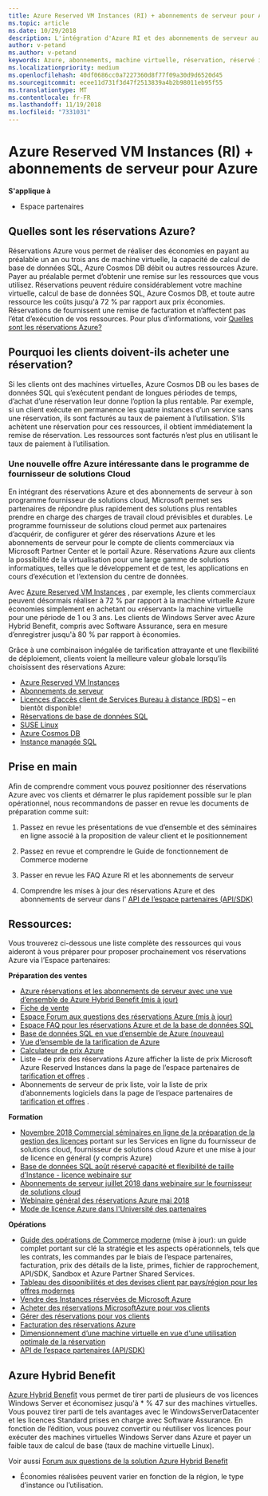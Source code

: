 ```yaml
---
title: Azure Reserved VM Instances (RI) + abonnements de serveur pour Azure | Espace partenaires
ms.topic: article
ms.date: 10/29/2018
description: L'intégration d'Azure RI et des abonnements de serveur au programme de fournisseur de solutions Cloud permet à nos partenaires de répondre plus rapidement aux nouveaux besoins de leurs clients, qui souhaitent bénéficier de solutions plus rentables pour prendre en charge des charges de travail dans le Cloud prévisibles et durables. Le programme de fournisseur de solutions Cloud permet aux partenaires d’acquérir, de configurer et de gérer Azure RI et les abonnements de serveur pour le compte de clients commerciaux via l'Espace partenaires Microsoft et le portail Azure.
author: v-petand
ms.author: v-petand
keywords: Azure, abonnements, machine virtuelle, réservation, réservé instance
ms.localizationpriority: medium
ms.openlocfilehash: 40df0686cc0a7227360d8f77f09a30d9d6520d45
ms.sourcegitcommit: ecee11d731f3d47f2513839a4b2b98011eb95f55
ms.translationtype: MT
ms.contentlocale: fr-FR
ms.lasthandoff: 11/19/2018
ms.locfileid: "7331031"
---
```

<!-- Mike Aasen wrote and owns this topic -->

# <a name="azure-reserved-vm-instances-ri--server-subscriptions-for-azure"></a>Azure Reserved VM Instances (RI) + abonnements de serveur pour Azure

**S'applique à**

-  Espace partenaires
 
## <a name="what-are-azure-reservations"></a>Quelles sont les réservations Azure?

Réservations Azure vous permet de réaliser des économies en payant au préalable un an ou trois ans de machine virtuelle, la capacité de calcul de base de données SQL, Azure Cosmos DB débit ou autres ressources Azure. Payer au préalable permet d’obtenir une remise sur les ressources que vous utilisez. Réservations peuvent réduire considérablement votre machine virtuelle, calcul de base de données SQL, Azure Cosmos DB, et toute autre ressource les coûts jusqu'à 72 % par rapport aux prix économies. Réservations de fournissent une remise de facturation et n’affectent pas l’état d’exécution de vos ressources. Pour plus d’informations, voir [Quelles sont les réservations Azure?](https://docs.microsoft.com/azure/billing/billing-save-compute-costs-reservations)

## <a name="why-should-customers-buy-a-reservation"></a>Pourquoi les clients doivent-ils acheter une réservation?

Si les clients ont des machines virtuelles, Azure Cosmos DB ou les bases de données SQL qui s’exécutent pendant de longues périodes de temps, d’achat d’une réservation leur donne l’option la plus rentable. Par exemple, si un client exécute en permanence les quatre instances d’un service sans une réservation, ils sont facturés au taux de paiement à l’utilisation. S’ils achètent une réservation pour ces ressources, il obtient immédiatement la remise de réservation. Les ressources sont facturés n’est plus en utilisant le taux de paiement à l’utilisation.

 
### <a name="compelling-new-azure-offer-in-csp"></a>Une nouvelle offre Azure intéressante dans le programme de fournisseur de solutions Cloud 

En intégrant des réservations Azure et des abonnements de serveur à son programme fournisseur de solutions cloud, Microsoft permet ses partenaires de répondre plus rapidement des solutions plus rentables prendre en charge des charges de travail cloud prévisibles et durables. Le programme fournisseur de solutions cloud permet aux partenaires d’acquérir, de configurer et gérer des réservations Azure et les abonnements de serveur pour le compte de clients commerciaux via Microsoft Partner Center et le portail Azure. Réservations Azure aux clients la possibilité de la virtualisation pour une large gamme de solutions informatiques, telles que le développement et de test, les applications en cours d’exécution et l’extension du centre de données. 

Avec [Azure Reserved VM Instances](https://azure.microsoft.com/en-us/pricing/reserved-vm-instances/) , par exemple, les clients commerciaux peuvent désormais réaliser à 72 % par rapport à la machine virtuelle Azure économies simplement en achetant ou «réservant» la machine virtuelle pour une période de 1 ou 3 ans. Les clients de Windows Server avec Azure Hybrid Benefit, compris avec Software Assurance, sera en mesure d’enregistrer jusqu'à 80 % par rapport à économies. 

Grâce à une combinaison inégalée de tarification attrayante et une flexibilité de déploiement, clients voient la meilleure valeur globale lorsqu’ils choisissent des réservations Azure: 

- [Azure Reserved VM Instances](https://docs.microsoft.com/azure/virtual-machines/windows/prepay-reserved-vm-instances)
- [Abonnements de serveur](https://www.microsoft.com/en-us/Licensing/news/windows-sql-server-through-csp) 
- [Licences d’accès client de Services Bureau à distance (RDS)](https://cloudblogs.microsoft.com/windowsserver/2018/10/03/remote-desktop-services-2019-generally-available-with-windows-server-2019/) – en bientôt disponible!
- [Réservations de base de données SQL](https://docs.microsoft.com/azure/sql-database/sql-database-reserved-capacity)
- [SUSE Linux](https://docs.microsoft.com/azure/virtual-machines/linux/prepay-suse-software-charges)
- [Azure Cosmos DB](https://docs.microsoft.com/azure/cosmos-db/cosmos-db-reserved-capacity)
- [Instance managée SQL](https://docs.microsoft.com/azure/sql-database/sql-database-managed-instance)




## <a name="getting-started"></a>Prise en main

Afin de comprendre comment vous pouvez positionner des réservations Azure avec vos clients et démarrer le plus rapidement possible sur le plan opérationnel, nous recommandons de passer en revue les documents de préparation comme suit:

1.  Passez en revue les présentations de vue d’ensemble et des séminaires en ligne associé à la proposition de valeur client et le positionnement

2.  Passez en revue et comprendre le Guide de fonctionnement de Commerce moderne

5.  Passer en revue les FAQ Azure RI et les abonnements de serveur

6.  Comprendre les mises à jour des réservations Azure et des abonnements de serveur dans l' [API de l’espace partenaires (API/SDK)](https://docs.microsoft.com/en-us/partner-center/develop/purchase-azure-reserved-vm-instances)

## <a name="resources"></a>Ressources: 

Vous trouverez ci-dessous une liste complète des ressources qui vous aideront à vous préparer pour proposer prochainement vos réservations Azure via l’Espace partenaires: 

**Préparation des ventes**

- [Azure réservations et les abonnements de serveur avec une vue d’ensemble de Azure Hybrid Benefit (mis à jour)](http://assetsprod.microsoft.com/Azure-reservations-and-server-subscriptions-with-azure-hybrid-benefit.pptx)
- [Fiche de vente](http://assetsprod.microsoft.com/mpn/Azure-RI-Sales-Sheet-CSP.pdf)
- [Espace Forum aux questions des réservations Azure (mis à jour)](http://assetsprod.microsoft.com/Partner-faq-for-azure-reservations.docx)
- [Espace FAQ pour les réservations Azure et de la base de données SQL](http://assetsprod.microsoft.com/Partner-faq-for-azure-reservations-sql-db.docx)
- [Base de données SQL en vue d’ensemble de Azure (nouveau)](http://assetsprod.microsoft.com/Sql-db-in-azure-overview.pptx)
- [Vue d’ensemble de la tarification de Azure](https://azure.microsoft.com/pricing/#explore-cost)
- [Calculateur de prix Azure](https://azure.microsoft.com/pricing/calculator/)
- Liste – de prix des réservations Azure afficher la liste de prix Microsoft Azure Reserved Instances dans la page de l’espace partenaires de [tarification et offres](http://assetsprod.microsoft.com/modern-offers-country-currency-availability.xlsx) .
- Abonnements de serveur de prix liste, voir la liste de prix d’abonnements logiciels dans la page de l’espace partenaires de [tarification et offres](http://assetsprod.microsoft.com/modern-offers-country-currency-availability.xlsx) .

**Formation**

- [Novembre 2018 Commercial séminaires en ligne de la préparation de la gestion des licences](https://na01.safelinks.protection.outlook.com/?url=https%3A%2F%2Fcommercial-licensing.eventbuilder.com%2F%3Flandingpageid%3DV0Bx6L&data=02%7C01%7Cv-oumaki%40microsoft.com%7C96e24687952242e1ff0c08d62ada13f3%7C72f988bf86f141af91ab2d7cd011db47%7C1%7C0%7C636743513471330495&sdata=DjPAKnW%2BpVekRS3Zngy2uwAkTpU4z1O%2Fh56NuTOmCzM%3D&reserved=0) portant sur les Services en ligne du fournisseur de solutions cloud, fournisseur de solutions cloud Azure et une mise à jour de licence en général (y compris Azure)
- [Base de données SQL août réservé capacité et flexibilité de taille d’Instance - licence webinaire sur](https://commercial-licensing.eventbuilder.com/view?eventid=d0t9g4)
- [Abonnements de serveur juillet 2018 dans webinaire sur le fournisseur de solutions cloud](https://commercial-licensing.eventbuilder.com/Server_Subscriptions_in_CSP_P2_July)
- [Webinaire général des réservations Azure mai 2018](https://commercial-licensing.eventbuilder.com/Reserved_Instances_in_CSP_May_Option_1)
- [Mode de licence Azure dans l'Université des partenaires](https://aka.ms/azure_partner_licensing)

**Opérations**

- [Guide des opérations de Commerce moderne](http://assetsprod.microsoft.com/mpn/Partner-Center-Modern-Commerce-Operating-Guide.docx) (mise à jour): un guide complet portant sur clé la stratégie et les aspects opérationnels, tels que les contrats, les commandes par le biais de l’espace partenaires, facturation, prix des détails de la liste, primes, fichier de rapprochement, API/SDK, Sandbox et Azure Partner Shared Services.
- [Tableau des disponibilités et des devises client par pays/région pour les offres modernes](http://assetsprod.microsoft.com/modern-offers-country-currency-availability.xlsx)
- [Vendre des Instances réservées de Microsoft Azure](https://go.microsoft.com/fwlink/?linkid=872806)
- [Acheter des réservations MicrosoftAzure pour vos clients](https://go.microsoft.com/fwlink/?linkid=872807)
- [Gérer des réservations pour vos clients](https://go.microsoft.com/fwlink/?linkid=872808)
- [Facturation des réservations Azure](https://go.microsoft.com/fwlink/?linkid=872809)
- [Dimensionnement d’une machine virtuelle en vue d'une utilisation optimale de la réservation](https://go.microsoft.com/fwlink/?linkid=872810)
- [API de l’espace partenaires (API/SDK)](https://docs.microsoft.com/en-us/partner-center/develop/purchase-azure-reserved-vm-instances)













































## <a name="azure-hybrid-benefit"></a>Azure Hybrid Benefit
[Azure Hybrid Benefit](https://azure.microsoft.com/pricing/hybrid-benefit) vous permet de tirer parti de plusieurs de vos licences Windows Server et économisez jusqu'à * % 47 sur des machines virtuelles. Vous pouvez tirer parti de tels avantages avec le WindowsServerDatacenter et les licences Standard prises en charge avec Software Assurance. En fonction de l’édition, vous pouvez convertir ou réutiliser vos licences pour exécuter des machines virtuelles Windows Server dans Azure et payer un faible taux de calcul de base (taux de machine virtuelle Linux).

Voir aussi [Forum aux questions de la solution Azure Hybrid Benefit](https://azure.microsoft.com/en-us/pricing/hybrid-benefit/faq/)

* Économies réalisées peuvent varier en fonction de la région, le type d’instance ou l’utilisation.

